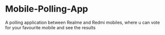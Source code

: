 # Mobile-Polling-App
A polling application between Realme and Redmi mobiles, where u can vote for your favourite mobile and see the results
